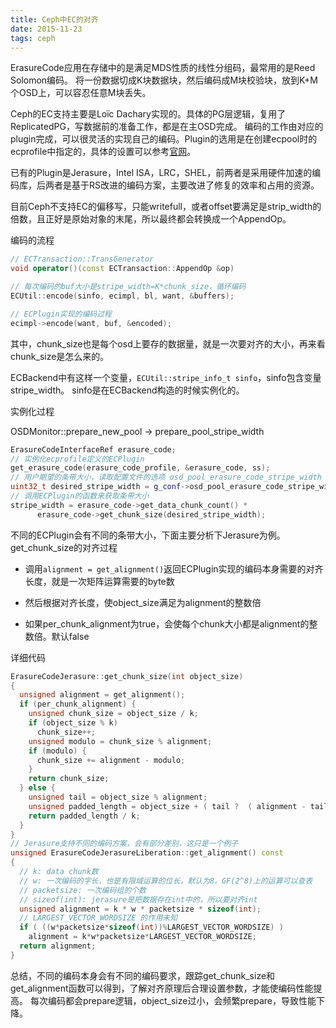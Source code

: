 ```yaml
---
title: Ceph中EC的对齐
date: 2015-11-23
tags: ceph
---
```


ErasureCode应用在存储中的是满足MDS性质的线性分组码，最常用的是Reed Solomon编码。 将一份数据切成K块数据块，然后编码成M块校验块，放到K+M个OSD上，可以容忍任意M块丢失。

Ceph的EC支持主要是Loïc Dachary实现的。具体的PG层逻辑，复用了ReplicatedPG，写数据前的准备工作，都是在主OSD完成。
编码的工作由对应的plugin完成，可以很灵活的实现自己的编码。Plugin的选用是在创建ecpool时的ecprofile中指定的，具体的设置可以参考[官网](http://docs.ceph.com/docs/master/rados/operations/erasure-code/)。

已有的Plugin是Jerasure，Intel ISA，LRC，SHEL，前两者是采用硬件加速的编码库，后两者是基于RS改进的编码方案，主要改进了修复的效率和占用的资源。

<!--more-->

目前Ceph不支持EC的偏移写，只能writefull，或者offset要满足是strip_width的倍数，且正好是原始对象的末尾，所以最终都会转换成一个AppendOp。

编码的流程

```C++
// ECTransaction::TransGenerator
void operator()(const ECTransaction::AppendOp &op)

// 每次编码的buf大小是stripe_width=K*chunk_size，循环编码
ECUtil::encode(sinfo, ecimpl, bl, want, &buffers);

// ECPlugin实现的编码过程
ecimpl->encode(want, buf, &encoded);
```

其中，chunk_size也是每个osd上要存的数据量，就是一次要对齐的大小，再来看chunk_size是怎么来的。

ECBackend中有这样一个变量，`ECUtil::stripe_info_t sinfo`，sinfo包含变量stripe_width。
sinfo是在ECBackend构造的时候实例化的。

实例化过程

OSDMonitor::prepare_new_pool -> prepare_pool_stripe_width

```c++
ErasureCodeInterfaceRef erasure_code;
// 实例化ecprofile定义的ECPlugin
get_erasure_code(erasure_code_profile, &erasure_code, ss);
// 用户期望的条带大小，读取配置文件的选项 osd_pool_erasure_code_stripe_width
uint32_t desired_stripe_width = g_conf->osd_pool_erasure_code_stripe_width;
// 调用ECPlugin的函数来获取条带大小
stripe_width = erasure_code->get_data_chunk_count() *
      erasure_code->get_chunk_size(desired_stripe_width);
```

不同的ECPlugin会有不同的条带大小，下面主要分析下Jerasure为例。get_chunk_size的对齐过程

* 调用`alignment = get_alignment()`返回ECPlugin实现的编码本身需要的对齐长度，就是一次矩阵运算需要的byte数

* 然后根据对齐长度，使object_size满足为alignment的整数倍

* 如果per_chunk_alignment为true，会使每个chunk大小都是alignment的整数倍。默认false

详细代码

```c++
ErasureCodeJerasure::get_chunk_size(int object_size)
{
  unsigned alignment = get_alignment();
  if (per_chunk_alignment) {
    unsigned chunk_size = object_size / k;
    if (object_size % k)
      chunk_size++;
    unsigned modulo = chunk_size % alignment;
    if (modulo) {
      chunk_size += alignment - modulo;
    }
    return chunk_size;
  } else {
    unsigned tail = object_size % alignment;
    unsigned padded_length = object_size + ( tail ?  ( alignment - tail ) : 0 );
    return padded_length / k;
  }
}
// Jerasure支持不同的编码方案，会有部分差别，这只是一个例子
unsigned ErasureCodeJerasureLiberation::get_alignment() const
{
  // k: data chunk数
  // w: 一次编码的字长，也是有限域运算的位长，默认为8。GF(2^8)上的运算可以查表
  // packetsize: 一次编码组的个数
  // sizeof(int): jerasure是把数据存在int中的，所以要对齐int
  unsigned alignment = k * w * packetsize * sizeof(int);
  // LARGEST_VECTOR_WORDSIZE 的作用未知
  if ( ((w*packetsize*sizeof(int))%LARGEST_VECTOR_WORDSIZE) )
    alignment = k*w*packetsize*LARGEST_VECTOR_WORDSIZE;
  return alignment;
}
```

总结，不同的编码本身会有不同的编码要求，跟踪get_chunk_size和get_alignment函数可以得到，了解对齐原理后合理设置参数，才能使编码性能提高。
每次编码都会prepare逻辑，object_size过小，会频繁prepare，导致性能下降。

